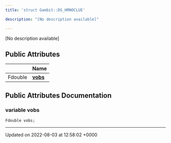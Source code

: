 ```yaml
---
title: 'struct Gambit::DS_HMNOCLUE'

description: "[No description available]"

---
```









[No description available]

## Public Attributes

|                | Name           |
| -------------- | -------------- |
| Fdouble | **[vobs](/documentation/code/darkbit/classes/structgambit_1_1ds__hmnoclue/#variable-vobs)**  |

## Public Attributes Documentation

### variable vobs

```
Fdouble vobs;
```


-------------------------------

Updated on 2022-08-03 at 12:58:02 +0000